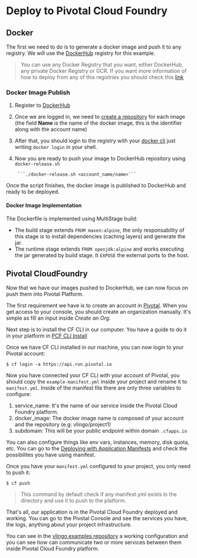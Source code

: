 # Deploy to Pivotal Cloud Foundry

## Docker

The first we need to do is to generate a docker image and push it to any registry.
We will use the [DockerHub](https://hub.docker.com) registry for this example.

> You can use any Docker Registry that you want, either DockerHub, any private Docker Registry or GCR. If you want more information of how to deploy from any of this registries you should check this [link](https://docs.cloudfoundry.org/devguide/deploy-apps/push-docker.html)

### Docker Image Publish

1. Register to [DockerHub](https://hub.docker.com/register/)
2. Once we are logged in, we need to [create a repository](https://hub.docker.com/add/repository/) for each image (the field **Name** is the name of the docker image, this is the identifier along with the account name)
3. After that, you should login to the registry with your [docker cli](https://docs.docker.com/engine/reference/commandline/login/) just writing `docker login` in your shell.
4. Now you are ready to push your image to DockerHub repository using `docker-release.sh`

        ```./docker-release.sh <account_name/name>```

Once the script finishes, the docker image is published to DockerHub and ready to be deployed.

#### Docker Image Implementation

The Dockerfile is implemented using MultiStage build:

- The build stage extends `FROM maven:alpine`, the only responsability of this stage is to install dependencies (caching layers) and generate the jar.
- The runtime stage extends `FROM openjdk:alpine` and works executing the jar generated by build stage. It `EXPOSE` the external ports to the host.


## Pivotal CloudFoundry

Now that we have our images pushed to DockerHub, we can now focus on push them into Pivotal Platform.

The first requirement we have is to create an account in [Pivotal](https://pivotal.io/get-started).
When you get access to your console, you should create an organization manually. It's simple as fill an input inside *Create an Org*.

Next step is to install the CF CLI in our computer. You have a guide to do it in your platform in [PCF CLI Install](https://pivotal.io/platform/pcf-tutorials/getting-started-with-pivotal-cloud-foundry/install-the-cf-cli)

Once we have CF CLI installed in our machine, you can now login to your Pivotal account:

    $ cf login -a https://api.run.pivotal.io

Now you have connected your CF CLI with your account of Pivotal, you should copy the `example-manifest.yml` inside your project and rename it to `manifest.yml`.
Inside of the manifest file there are only three variables to configure:
1. service_name: It's the name of our service inside the Pivotal Cloud Foundry platform.
2. docker_image: The docker image name is composed of your account and the repository (e.g: vlingo/project1)
3. subdomain: This will be your public endpoint within domain `.cfapps.io`

You can also configure things like env vars, instances, memory, disk quota, etc. You can go to the [Deploying with Application Manifests](https://docs.cloudfoundry.org/devguide/deploy-apps/manifest.html) and check the possibilites you have using manifest.

Once you have your `manifest.yml` configured to your project, you only need to push it:

    $ cf push

 > This command by default check if any manifest.yml exists in the directory and use it to push to the platform.

That's all, our application is in the Pivotal Cloud Foundry deployed and working. You can go to the Pivotal Console and see the services you have, the logs, anything about your project infrastructure.

You can see in the [vlingo examples repository](https://github.com/vlingo/vlingo-examples) a working configuration and you can see how can communicate two or more services between them inside Pivotal Cloud Foundry platform.
